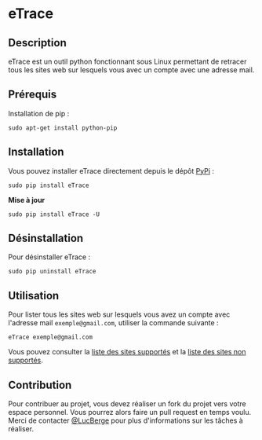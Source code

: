 # eTrace

## Description

eTrace est un outil python fonctionnant sous Linux permettant de retracer tous les sites web sur lesquels vous avec un compte avec une adresse mail.

## Prérequis

Installation de pip :
```
sudo apt-get install python-pip
```

## Installation

Vous pouvez installer eTrace directement depuis le dépôt [PyPi](https://pypi.org/project/eTrace/) :
```
sudo pip install eTrace
```

**Mise à jour**
```
sudo pip install eTrace -U
```

## Désinstallation

Pour désinstaller eTrace :
```
sudo pip uninstall eTrace
```

## Utilisation

Pour lister tous les sites web sur lesquels vous avez un compte avec l'adresse mail `exemple@gmail.com`, utiliser la commande suivante :
```
eTrace exemple@gmail.com
```

Vous pouvez consulter la [liste des sites supportés]() et la [liste des sites non supportés]().

## Contribution

Pour contribuer au projet, vous devez réaliser un fork du projet vers votre espace personnel. Vous pourrez alors faire un pull request en temps voulu. Merci de contacter [@LucBerge](https://github.com/LucBerge) pour plus d'informations sur les tâches à réaliser.
